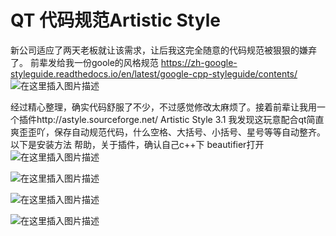 # QT  代码规范Artistic Style

新公司适应了两天老板就让该需求，让后我这完全随意的代码规范被狠狠的嫌弃了。
前辈发给我一份goole的风格规范
https://zh-google-styleguide.readthedocs.io/en/latest/google-cpp-styleguide/contents/
![在这里插入图片描述](https://img-blog.csdnimg.cn/20190819194335767.png?x-oss-process=image/watermark,type_ZmFuZ3poZW5naGVpdGk,shadow_10,text_aHR0cHM6Ly9ibG9nLmNzZG4ubmV0L2ExNTAwNTc4NDMyMA==,size_16,color_FFFFFF,t_70)

经过精心整理，确实代码舒服了不少，不过感觉修改太麻烦了。接着前辈让我用一个插件http://astyle.sourceforge.net/  Artistic Style 3.1
我发现这玩意配合qt简直爽歪歪吖，保存自动规范代码，什么空格、大括号、小括号、星号等等自动整齐。以下是安装方法
帮助，关于插件，确认自己c++下 beautifier打开
![在这里插入图片描述](https://img-blog.csdnimg.cn/20190819194703831.png?x-oss-process=image/watermark,type_ZmFuZ3poZW5naGVpdGk,shadow_10,text_aHR0cHM6Ly9ibG9nLmNzZG4ubmV0L2ExNTAwNTc4NDMyMA==,size_16,color_FFFFFF,t_70)


![在这里插入图片描述](https://img-blog.csdnimg.cn/20190819194755343.png?x-oss-process=image/watermark,type_ZmFuZ3poZW5naGVpdGk,shadow_10,text_aHR0cHM6Ly9ibG9nLmNzZG4ubmV0L2ExNTAwNTc4NDMyMA==,size_16,color_FFFFFF,t_70)

![在这里插入图片描述](https://img-blog.csdnimg.cn/2019081919480483.png?x-oss-process=image/watermark,type_ZmFuZ3poZW5naGVpdGk,shadow_10,text_aHR0cHM6Ly9ibG9nLmNzZG4ubmV0L2ExNTAwNTc4NDMyMA==,size_16,color_FFFFFF,t_70)

![在这里插入图片描述](https://img-blog.csdnimg.cn/20190819194811742.png?x-oss-process=image/watermark,type_ZmFuZ3poZW5naGVpdGk,shadow_10,text_aHR0cHM6Ly9ibG9nLmNzZG4ubmV0L2ExNTAwNTc4NDMyMA==,size_16,color_FFFFFF,t_70)